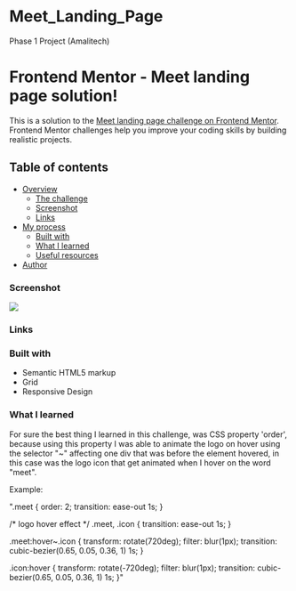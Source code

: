 # Meet_Landing_Page
Phase 1 Project (Amalitech)
# Frontend Mentor - Meet landing page solution!

This is a solution to the [Meet landing page challenge on Frontend Mentor](https://www.frontendmentor.io/challenges/meet-landing-page-rbTDS6OUR). Frontend Mentor challenges help you improve your coding skills by building realistic projects. 

## Table of contents

- [Overview](#overview)
  - [The challenge](#the-challenge)
  - [Screenshot](#screenshot)
  - [Links](#links)
- [My process](#my-process)
  - [Built with](#built-with)
  - [What I learned](#what-i-learned)
  - [Useful resources](#useful-resources)
- [Author](#author)


### Screenshot

![](./screenshot/screenshot-desktop.png)

### Links

### Built with

- Semantic HTML5 markup
- Grid
- Responsive Design

### What I learned

For sure the best thing I learned in this challenge, was CSS property 'order', because using this property I was able to animate the logo on hover using the selector "~" affecting one div that was before the element hovered, in this case was the logo icon that get animated when I hover on the word "meet".

Example: 

".meet {
  order: 2;
  transition: ease-out 1s;
}

/* logo hover effect */
.meet,
.icon {
  transition: ease-out 1s;
}

.meet:hover~.icon {
  transform: rotate(720deg);
  filter: blur(1px);
  transition: cubic-bezier(0.65, 0.05, 0.36, 1) 1s;
}

.icon:hover {
  transform: rotate(-720deg);
  filter: blur(1px);
  transition: cubic-bezier(0.65, 0.05, 0.36, 1) 1s;
}"
